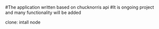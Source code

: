 #The application written based on chucknorris api
#It is ongoing project and many functionality will be added

clone:
intall node
